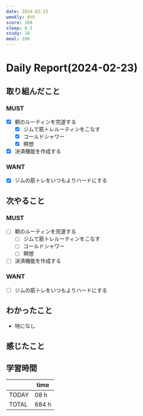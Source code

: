 ```yaml
---
date: 2024-02-23
weekly: 8th
score: 100
sleep: 8.5
study: 10
meal: 100
---
```

# Daily Report(2024-02-23)
## 取り組んだこと
### MUST
- [x] 朝のルーティンを完遂する
	- [x] ジムで筋トレルーティンをこなす
	- [x] コールドシャワー
	- [x] 瞑想
- [x] 決済機能を作成する
### WANT
- [x] ジムの筋トレをいつもよりハードにする
## 次やること
### MUST
- [ ] 朝のルーティンを完遂する
	- [ ] ジムで筋トレルーティンをこなす
	- [ ] コールドシャワー
	- [ ] 瞑想
- [ ] 決済機能を作成する
### WANT
- [ ] ジムの筋トレをいつもよりハードにする
## わかったこと
- 特になし
## 感じたこと

## 学習時間
|       | time  | 
| ----- | ----- |
| TODAY | 08 h   |
| TOTAL | 684 h |
